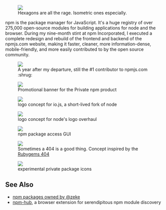 <!--
title: npm, Inc
location: Oakland, CA
description: The package manager for JavaScript
position: Designer, Developer
website: https://www.npmjs.com
keywords: [npm, javascript, development, node.js, reference]
publish_date: 2014-07-29,

-->

<figure>
  <a href="https://www.npmjs.com"><img src="/npm/hexagons.png"></a>
  <figcaption>Hexagons are all the rage. Isometric ones especially.</figcaption>
</figure>

npm is the package manager for JavaScript. It's a huge registry of over 275,000 open-source modules for building applications for node and the browser. During my nine-month stint at npm Incorporated, I executed a complete redesign and rebuild of the frontend and backend of the npmjs.com website, making it faster, cleaner, more information-dense, mobile-friendly, and more easily contributed to by the open source community.

<figure>
  <a href="https://github.com/npm/newww/graphs/contributors">
    <img src="/npm/number-one-contributor.png">
  </a>
  <figcaption>A year after my departure, still the #1 contributor to npmjs.com :shrug:</figcaption>
</figure>

<figure>
  <a href="https://github.com/npm/newww/graphs/contributors">
    <img src="/npm/private-npm.png">
  </a>
  <figcaption>Promotional banner for the Private npm product</figcaption>
</figure>

<figure>
  <a href="http://tableflip.io/1234">
    <img src="/npm/iojs-logo-yellow.png">
  </a>
  <figcaption>logo concept for io.js, a short-lived fork of node</figcaption>
</figure>

<figure>
  <a href="http://tableflip.io/12345">
    <img src="/npm/node-js-logo.png">
  </a>
  <figcaption>logo concept for node's logo overhaul</figcaption>
</figure>

<figure>
  <a href="https://www.npmjs.com"><img src="/npm/access-controls.png"></a>
  <figcaption>npm package access GUI</figcaption>
</figure>

<figure>
  <a href="https://www.npmjs.com/nonexistent-package"><img src="/npm/package-not-found.png"></a>
  <figcaption>Sometimes a 404 is a good thing. Concept inspired by the <a href="https://rubygems.org/package/nonexistent">Rubygems 404</a></figcaption>
</figure>

<figure>
  <img src="/npm/private-package-mockups.png">
  <figcaption>experimental private package icons</figcaption>
</figure>

## See Also

- [npm packages owned by @zeke](/npm-packages)
- [npm-hub](http://npmhub.org/), a browser extension for serendipitous npm module discovery
